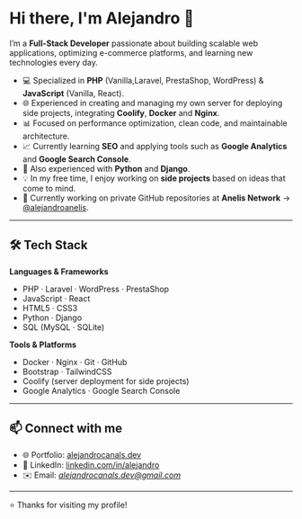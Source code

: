 # Hi there, I'm Alejandro 👋  


I’m a **Full-Stack Developer** passionate about building scalable web applications, optimizing e-commerce platforms, and learning new technologies every day.  

- 💻 Specialized in **PHP** (Vanilla,Laravel, PrestaShop, WordPress) & **JavaScript** (Vanilla, React).  
- 🌐 Experienced in creating and managing my own server for deploying side projects, integrating **Coolify**, **Docker** and **Nginx**.  
- 📊 Focused on performance optimization, clean code, and maintainable architecture.  
- 📈 Currently learning **SEO** and applying tools such as **Google Analytics** and **Google Search Console**.  
- 🐍 Also experienced with **Python** and **Django**.
- 💡 In my free time, I enjoy working on **side projects** based on ideas that come to mind.  
- 🔹 Currently working on private GitHub repositories at **Anelis Network** → [@alejandroanelis](https://github.com/alejandroanelis).  

---

## 🛠️ Tech Stack  

**Languages & Frameworks**  
- PHP · Laravel · WordPress · PrestaShop  
- JavaScript · React
- HTML5 · CSS3  
- Python · Django  
- SQL (MySQL · SQLite)

**Tools & Platforms**  
- Docker · Nginx · Git · GitHub 
- Bootstrap · TailwindCSS  
- Coolify (server deployment for side projects)  
- Google Analytics · Google Search Console  

---

## 📫 Connect with me  

- 🌐 Portfolio: [alejandrocanals.dev](https://alejandrocanals.dev/)
- 💼 LinkedIn: [linkedin.com/in/alejandro](https://linkedin.com/in/alejandro)  
- ✉️ Email: *alejandrocanals.dev@gmail.com*  

---

⭐️ Thanks for visiting my profile!
